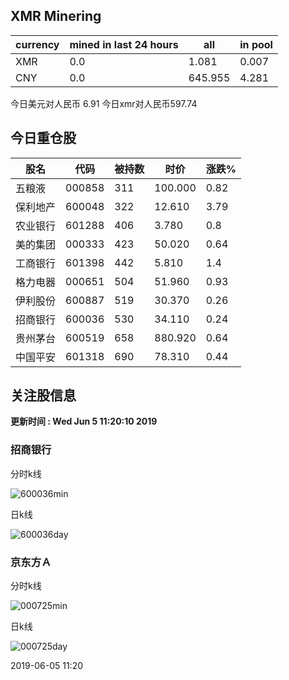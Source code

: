 ## XMR Minering

|currency|mined in last 24 hours|all|in pool|
|---|---|---|---|
|XMR|0.0|1.081|0.007|
|CNY|0.0|645.955|4.281|

今日美元对人民币 6.91	今日xmr对人民币597.74


## 今日重仓股 

|股名|代码|被持数|时价|涨跌%|
|---|---|---|---|---|
|五粮液|000858|311|100.000|0.82|
|保利地产|600048|322|12.610|3.79|
|农业银行|601288|406|3.780|0.8|
|美的集团|000333|423|50.020|0.64|
|工商银行|601398|442|5.810|1.4|
|格力电器|000651|504|51.960|0.93|
|伊利股份|600887|519|30.370|0.26|
|招商银行|600036|530|34.110|0.24|
|贵州茅台|600519|658|880.920|0.64|
|中国平安|601318|690|78.310|0.44|

## 关注股信息
**更新时间 : Wed Jun  5 11:20:10 2019**
### 招商银行 
分时k线

![600036min](http://image.sinajs.cn/newchart/min/n/sh600036.gif)

日k线

![600036day](http://image.sinajs.cn/newchart/daily/n/sh600036.gif)

### 京东方Ａ 
分时k线

![000725min](http://image.sinajs.cn/newchart/min/n/sz000725.gif)

日k线

![000725day](http://image.sinajs.cn/newchart/daily/n/sz000725.gif)

2019-06-05 11:20